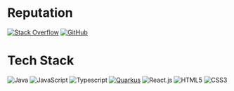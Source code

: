 # Reputation
[![Stack Overflow](https://img.shields.io/stackexchange/stackoverflow/r/502366?style=for-the-badge)](https://stackoverflow.com/users/502366/melloware)
[![GitHub](https://img.shields.io/github/followers/melloware?style=for-the-badge)](https://github.com/melloware)

# Tech Stack
![Java](https://img.shields.io/badge/java-%23323330.svg?style=for-the-badge&logo=eclipse&logoColor=%23CF9FFF) ![JavaScript](https://img.shields.io/badge/javascript-%23323330.svg?style=for-the-badge&logo=javascript&logoColor=%23F7DF1E) ![Typescript](https://img.shields.io/badge/typescript-%23323330.svg?style=for-the-badge&logo=typescript&logoColor=%23F7DF1E) 
 [![Quarkus](https://img.shields.io/badge/quarkus-power-blue?logo=quarkus&style=for-the-badge)](https://github.com/quarkusio/quarkus) ![React.js]([https://img.shields.io/badge/react-%2320232a.svg?style=for-the-badge&logo=react&logoColor=%2361DAFB](https://img.shields.io/badge/react-%2361DAFB.svg?style=for-the-badge&logo=react&logoColor=%2320232a)) ![HTML5](https://img.shields.io/badge/html5-%23E34F26.svg?style=for-the-badge&logo=html5&logoColor=white) ![CSS3](https://img.shields.io/badge/css3-%231572B6.svg?style=for-the-badge&logo=css3&logoColor=white)  
<!--
![Top Langs](https://github-readme-stats.vercel.app/api/top-langs/?username=melloware&theme=gruvbox_light&langs_count=3)


**melloware/melloware** is a ✨ _special_ ✨ repository because its `README.md` (this file) appears on your GitHub profile.

Here are some ideas to get you started:

- 🔭 I’m currently working on ...
- 🌱 I’m currently learning ...
- 👯 I’m looking to collaborate on ...
- 🤔 I’m looking for help with ...
- 💬 Ask me about ...
- 📫 How to reach me: ...
- 😄 Pronouns: ...
- ⚡ Fun fact: ...
-->

